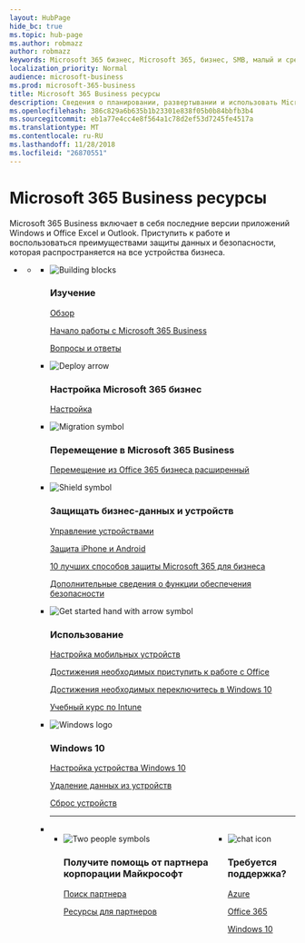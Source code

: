 ```yaml
---
layout: HubPage
hide_bc: true
ms.topic: hub-page
ms.author: robmazz
author: robmazz
keywords: Microsoft 365 бизнес, Microsoft 365, бизнес, SMB, малый и средний бизнес, документация по Microsoft 365 бизнес, документы, документация, технические сведения
localization_priority: Normal
audience: microsoft-business
ms.prod: microsoft-365-business
title: Microsoft 365 Business ресурсы
description: Сведения о планировании, развертывании и использовать Microsoft Office 365, Windows 10 и мобильных устройств предприятия + безопасности вместе в бизнесе для интегрированные и безопасной инфраструктуры, которая позволяет командную и разблокирует творческие.
ms.openlocfilehash: 386c829a6b635b1b23301e838f05b0b84bbfb3b4
ms.sourcegitcommit: eb1a77e4cc4e8f564a1c78d2ef53d7245fe4517a
ms.translationtype: MT
ms.contentlocale: ru-RU
ms.lasthandoff: 11/28/2018
ms.locfileid: "26870551"
---
```

<div id="main" class="v2">
    <div class="container">
        <h1>Microsoft 365 Business ресурсы</h1>
        <P>Microsoft 365 Business включает в себя последние версии приложений Windows и Office Excel и Outlook. Приступить к работе и воспользоваться преимуществами защиты данных и безопасности, которая распространяется на все устройства бизнеса.</p>
        <P></p>
        <ul class="pivots">
            <li>
                <a href="#home"></a>
                <ul id="home">
                    <li>
                        <a href="#home-all"></a>
                        <ul id="home-all" class="cardsF">
                            <li>
                                <div class="cardSize">
                                    <div class="cardPadding">
                                        <div class="card">
                                            <div class="cardImageOuter">
                                                <div class="cardImage">
                                                    <img src="https://docs.microsoft.com/office/media/icons/blocks-blue.svg" alt="Building blocks" />
                                                </div>
                                            </div>
                                            <div class="cardText">
                                                <h3>Изучение</h3>
                                                <P><a href="https://support.office.com/article/what-is-microsoft-365-business-901e2522-c2cf-4b8c-894e-f482cda3347a" target="_blank">Обзор</a></p>
                                                <P><a href="microsoft-365-business-overview.md" target="_blank">Начало работы с Microsoft 365 Business</a></p> <P><a href="https://docs.microsoft.com/microsoft-365/business/support/microsoft-365-business-faqs" target="_blank">Вопросы и ответы</a></p>
                                            </div>
                                        </div>
                                    </div>
                                </div>
                            </li>
                            <li>
                                <div class="cardSize">
                                    <div class="cardPadding">
                                        <div class="card">
                                            <div class="cardImageOuter">
                                                <div class="cardImage">
                                                    <img src="https://docs.microsoft.com/office/media/icons/deploy-blue.svg" alt="Deploy arrow" />
                                                </div>
                                            </div>
                                            <div class="cardText">
                                                <h3>Настройка Microsoft 365 бизнес</h3>
                                                <P><a href="set-up.md" target="_blank">Настройка</a></p>
                                            </div>
                                        </div>
                                    </div>
                                </div>
                            </li>
                            <li>
                                <div class="cardSize">
                                    <div class="cardPadding">
                                        <div class="card">
                                            <div class="cardImageOuter">
                                                <div class="cardImage">
                                                    <img src="https://docs.microsoft.com/office/media/icons/migration-blue.svg" alt="Migration symbol" />
                                                </div>
                                            </div>
                                            <div class="cardText">
                                                <h3>Перемещение в Microsoft 365 Business</h3>
                                                <P><a href="migrate-to-microsoft-365-business.md" target="_blank">Перемещение из Office 365 бизнеса расширенный</a></p>
                                            </div>
                                        </div>
                                    </div>
                                </div>
                            </li> 
                            <li>
                                <div class="cardSize">
                                    <div class="cardPadding">
                                        <div class="card">
                                            <div class="cardImageOuter">
                                                <div class="cardImage">
                                                    <img src="https://docs.microsoft.com/office/media/icons/security-blue.svg" alt="Shield symbol" />
                                                </div>
                                            </div>
                                            <div class="cardText">
                                                <h3>Защищать бизнес-данных и устройств</h3>
                                                <P><a href="manage.md" target="_blank">Управление устройствами</a></p> <P><a href="app-protection-settings-for-android-and-ios.md" target="_blank">Защита iPhone и Android</a></p>
                                                 <P><a href="https://support.office.com/article/top-10-ways-to-secure-office-365-and-microsoft-365-business-plans-from-cyber-threats-de2da300-dbb6-4725-bb12-b85a9d296e75" target="_blank">10 лучших способов защиты Microsoft 365 для бизнеса</a></p>
                                                <P><a href="security-features.md" target="_blank">Дополнительные сведения о функции обеспечения безопасности</a></p>
                                                </div>
                                        </div>
                                    </div>
                                </div>
                            </li>
                            <li>
                                <div class="cardSize">
                                    <div class="cardPadding">
                                        <div class="card">
                                            <div class="cardImageOuter">
                                                <div class="cardImage">
                                                    <img src="https://docs.microsoft.com/office/media/icons/get-started-blue.svg" alt="Get started hand with arrow symbol" />
                                                </div>
                                            </div>
                                            <div class="cardText">
                                                <h3>Использование</h3>
                                                <P><a href="set-up-mobile-devices.md" target="_blank">Настройка мобильных устройств</a></p>
                                                <P><a href="https://support.office.com/office-training-center" target="_blank">Достижения необходимых приступить к работе с Office</a></p>
                                                <P><a href="https://www.microsoft.com/itpro/windows-10/end-user-readiness" target="_blank">Достижения необходимых переключитесь в Windows 10</a></p>
                                                <P><a href="https://docs.microsoft.com/intune-user-help/use-managed-devices-to-get-work-done" target="_blank">Учебный курс по Intune</a></p>
                                            </div>
                                        </div>
                                    </div>
                                </div>
                            </li>
                            <li>
                                <div class="cardSize">
                                    <div class="cardPadding">
                                        <div class="card">
                                            <div class="cardImageOuter">
                                                <div class="cardImage">
                                                    <img src="https://docs.microsoft.com/media/logos/logo_Windows.svg" alt="Windows logo" />
                                                </div>
                                            </div>
                                            <div class="cardText">
                                                <h3>Windows 10</h3>
                                                <P><a href="set-up-windows-devices.md" target="_blank">Настройка устройства Windows 10</a></p>
                                                <P><a href="remove-company-data.md" target="_blank">Удаление данных из устройств</a></p>
                                                <P><a href="reset-devices-to-factory-settings.md" target="_blank">Сброс устройств</a></p>
                                            </div>
                                        </div>
                                    </div>
                                </div>
                            </li>
                                <li class="fullSpan">
                                  <hr />
                                  <br>
                                  <ul class="cardsF panelContent singlePanelContent" style="display:flex!important;">
                                    <li>
                                    <div class="cardSize">
                                        <div class="cardPadding">
                                            <div class="card">
                                                <div class="cardImageOuter">
                                                    <div class="cardImage">
                                                        <img src="https://docs.microsoft.com/office/media/icons/users-people.svg" alt="Two people symbols" />
                                                    </div>
                                                </div>
                                                <div class="cardText">
                                                    <h3>Получите помощь от партнера корпорации Майкрософт</h3>
                                                    <P><a href="https://www.microsoft.com/solution-providers/search" target="_blank">Поиск партнера</a></p>
                                                    <P><a href="https://www.microsoft.com/microsoft-365/partners/business" target="_blank">Ресурсы для партнеров</a></p>
                                                </div>
                                            </div>
                                        </div>
                                    </div>
                                </li> 
                                <li>
                                    <div class="cardSize">
                                        <div class="cardPadding">
                                            <div class="card">
                                                <div class="cardImageOuter">
                                                    <div class="cardImage">
                                                        <img src="https://docs.microsoft.com/office/media/icons/chat.svg" alt="chat icon" />
                                                    </div>
                                                </div>
                                                <div class="cardText">
                                                    <h3>Требуется поддержка?</h3>
                                                     <P><a href="https://azure.microsoft.com/support/options/" target="_blank">Azure</a></p>
                                                     <P><a href="https://support.office.com/article/Contact-support-for-business-products-Admin-Help-32a17ca7-6fa0-4870-8a8d-e25ba4ccfd4b" target="_blank">Office 365</a></p>
                                                     <P><a href="http://support.microsoft.com/products/windows" target="_blank">Windows 10</a></p>
                                                </div>
                                            </div>
                                        </div>
                                    </div>
                                </li>
                            </li>
                        </ul>
                    </li>
                </ul>
            </li>
        </ul>
    </div>
</div>